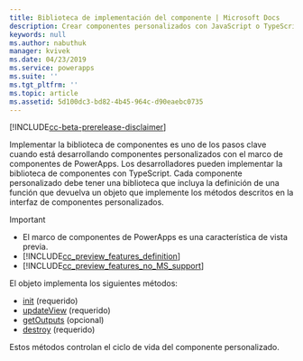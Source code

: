 ```yaml
---
title: Biblioteca de implementación del componente | Microsoft Docs
description: Crear componentes personalizados con JavaScript o TypeScript
keywords: null
ms.author: nabuthuk
manager: kvivek
ms.date: 04/23/2019
ms.service: powerapps
ms.suite: ''
ms.tgt_pltfrm: ''
ms.topic: article
ms.assetid: 5d100dc3-bd82-4b45-964c-d90eaebc0735
---
```


[!INCLUDE[cc-beta-prerelease-disclaimer](../../includes/cc-beta-prerelease-disclaimer.md)]

Implementar la biblioteca de componentes es uno de los pasos clave cuando está desarrollando componentes personalizados con el marco de componentes de PowerApps. Los desarrolladores pueden implementar la biblioteca de componentes con TypeScript. Cada componente personalizado debe tener una biblioteca que incluya la definición de una función que devuelva un objeto que implemente los métodos descritos en la interfaz de componentes personalizados. 

> [!IMPORTANT]
> - El marco de componentes de PowerApps es una característica de vista previa.
> - [!INCLUDE[cc_preview_features_definition](../../includes/cc-preview-features-definition.md)] 
> - [!INCLUDE[cc_preview_features_no_MS_support](../../includes/cc-preview-features-no-ms-support.md)]

El objeto implementa los siguientes métodos:

- [init](reference/control/init.md) (requerido)
- [updateView](reference/control/updateview.md) (requerido)
- [getOutputs](reference/control/getoutputs.md) (opcional)
- [destroy](reference/control/destroy.md) (requerido)

Estos métodos controlan el ciclo de vida del componente personalizado.

